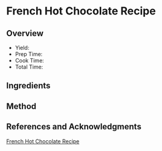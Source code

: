 # French Hot Chocolate Recipe

## Overview

- Yield:
- Prep Time:
- Cook Time:
- Total Time:

## Ingredients


## Method



## References and Acknowledgments

[French Hot Chocolate Recipe](http://www.thesweetestoccasion.com/2017/02/french-hot-chocolate-recipe/)
